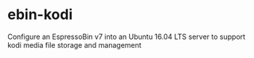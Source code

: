 # ebin-kodi
Configure an EspressoBin v7 into an Ubuntu 16.04 LTS server to support kodi media file storage and management
